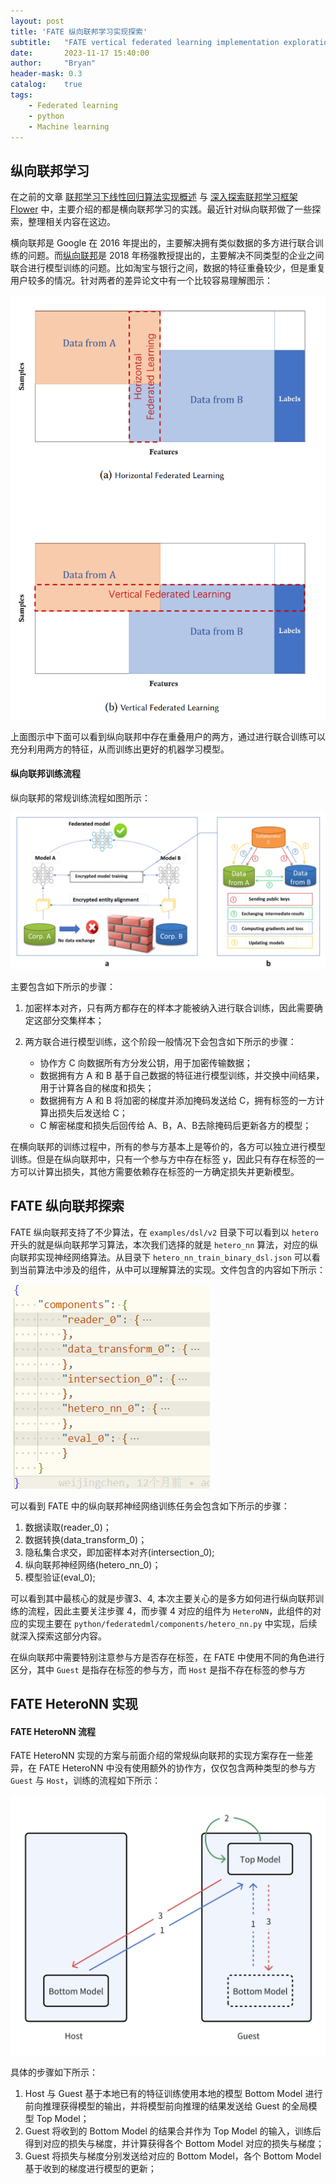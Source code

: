 ```yaml
---
layout: post
title: 'FATE 纵向联邦学习实现探索'
subtitle:   "FATE vertical federated learning implementation exploration"
date:       2023-11-17 15:40:00
author:     "Bryan"
header-mask: 0.3
catalog:    true
tags:
    - Federated learning
    - python
    - Machine learning
---
```


## 纵向联邦学习
在之前的文章 [联邦学习下线性回归算法实现概述](https://hustyichi.github.io/2023/09/01/fed-lr/) 与 [深入探索联邦学习框架 Flower](https://hustyichi.github.io/2023/11/16/flower/) 中，主要介绍的都是横向联邦学习的实践。最近针对纵向联邦做了一些探索，整理相关内容在这边。

横向联邦是 Google 在 2016 年提出的，主要解决拥有类似数据的多方进行联合训练的问题。而[纵向联邦](https://arxiv.org/pdf/1902.04885.pdf)是 2018 年杨强教授提出的，主要解决不同类型的企业之间联合进行模型训练的问题。比如淘宝与银行之间，数据的特征重叠较少，但是重复用户较多的情况。针对两者的差异论文中有一个比较容易理解图示：

![vfl](/img/in-post/vfl/vfl.png)

上面图示中下面可以看到纵向联邦中存在重叠用户的两方，通过进行联合训练可以充分利用两方的特征，从而训练出更好的机器学习模型。

#### 纵向联邦训练流程
纵向联邦的常规训练流程如图所示：

![train](/img/in-post/vfl/vfl-train.png)

主要包含如下所示的步骤：

1. 加密样本对齐，只有两方都存在的样本才能被纳入进行联合训练，因此需要确定这部分交集样本；
2. 两方联合进行模型训练，这个阶段一般情况下会包含如下所示的步骤：

    - 协作方 C 向数据所有方分发公钥，用于加密传输数据；
    - 数据拥有方 A 和 B 基于自己数据的特征进行模型训练，并交换中间结果，用于计算各自的梯度和损失；
    - 数据拥有方 A 和 B 将加密的梯度并添加掩码发送给 C，拥有标签的一方计算出损失后发送给 C；
    - C 解密梯度和损失后回传给 A、B，A、B去除掩码后更新各方的模型；

在横向联邦的训练过程中，所有的参与方基本上是等价的，各方可以独立进行模型训练。但是在纵向联邦中，只有一个参与方中存在标签 y，因此只有存在标签的一方可以计算出损失，其他方需要依赖存在标签的一方确定损失并更新模型。

## FATE 纵向联邦探索
FATE 纵向联邦支持了不少算法，在 `examples/dsl/v2` 目录下可以看到以 `hetero` 开头的就是纵向联邦学习算法，本次我们选择的就是 `hetero_nn` 算法，对应的纵向联邦实现神经网络算法。从目录下 `hetero_nn_train_binary_dsl.json` 可以看到当前算法中涉及的组件，从中可以理解算法的实现。文件包含的内容如下所示：

![nn](/img/in-post/vfl/nn.png)

可以看到 FATE 中的纵向联邦神经网络训练任务会包含如下所示的步骤：
1. 数据读取(reader_0)；
2. 数据转换(data_transform_0)；
3. 隐私集合求交，即加密样本对齐(intersection_0);
4. 纵向联邦神经网络(hetero_nn_0)；
5. 模型验证(eval_0);

可以看到其中最核心的就是步骤3、4, 本次主要关心的是多方如何进行纵向联邦训练的流程，因此主要关注步骤 4，而步骤 4 对应的组件为 `HeteroNN`，此组件的对应的实现主要在 `python/federatedml/components/hetero_nn.py` 中实现，后续就深入探索这部分内容。

在纵向联邦中需要特别注意参与方是否存在标签，在 FATE 中使用不同的角色进行区分，其中 `Guest` 是指存在标签的参与方，而 `Host` 是指不存在标签的参与方

## FATE HeteroNN 实现

#### FATE HeteroNN 流程
FATE HeteroNN 实现的方案与前面介绍的常规纵向联邦的实现方案存在一些差异，在 FATE HeteroNN 中没有使用额外的协作方，仅仅包含两种类型的参与方 `Guest` 与 `Host`，训练的流程如下所示：

![loop](/img/in-post/vfl/loop.png)

具体的步骤如下所示：

1. Host 与 Guest 基于本地已有的特征训练使用本地的模型 Bottom Model 进行前向推理获得模型的输出，并将模型前向推理的结果发送给 Guest 的全局模型 Top Model；
2. Guest 将收到的 Bottom Model 的结果合并作为 Top Model 的输入，训练后得到对应的损失与梯度，并计算获得各个 Bottom Model 对应的损失与梯度；
3. Guest 将损失与梯度分别发送给对应的 Bottom Model，各个 Bottom Model 基于收到的梯度进行模型的更新；

